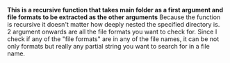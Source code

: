 **This is a recursive function that takes main folder as a first argument and file formats to be extracted as the other arguments**
Because the function is recursive it doesn't matter how deeply nested the specified directory is.  <br>
2 argument onwards are all the file formats you want to check for.
Since I check if any of the "file formats" are in any of the file names, it can be not only formats but really any partial string you want to search for in a file name.
